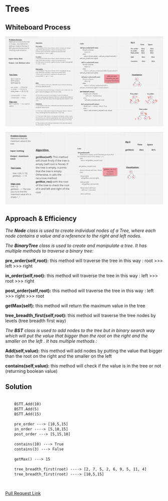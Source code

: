 # Trees

## Whiteboard Process

![Brackets](./CC15.PNG)

![Max](./CC16.PNG)

## Approach & Efficiency
*The **Node** class is used to create individual nodes of a Tree, where each node contains a value and a reference to the right and left nodes.*

*The **BinaryTree** class is used to create and manipulate a tree. It has multiple methods to traverse a binary tree:*

**pre_order(self,root):** this method will traverse the tree in this way : root >>> left >>> right

**in_order(self,root):** this method will traverse the tree in this way : left >>> root >>> right

**post_order(self,root):** this method will traverse the tree in this way : left >>> right >>> root

**getMax(self):** this method will return the maximum value in the tree

**tree_breadth_first(self,root):** this method will traverse the tree nodes by levels (tree breadth first way)


*The **BST** class is used to add nodes to the tree but in binary search way which  will put the value that bigger than the root on the right and the smaller on the left . It has multiple methods :*

  **Add(self,value):** this method will add nodes by putting the value that bigger than the root on the right and the smaller on the left

  **contains(self,value):** this method will check if the value is in the tree or not (returning boolean value)


## Solution 
```

    BSTT.Add(10)
    BSTT.Add(5)
    BSTT.Add(15)
     
    pre_order ---> [10,5,15]
    in_order ----> [5,10,15]
    post_order ---> [5,15,10]

    contains(10) ---> True
    contains(3) ---> False

    getMax() ---> 15

    tree_breadth_first(root) ----> [2, 7, 5, 2, 6, 9, 5, 11, 4] 
    tree_breadth_first(root) ----> [10,5,15]

```



<br/>

[Pull Request Link](https://github.com/DohaKhamaiseh/data-structures-and-algorithms/pull/33)